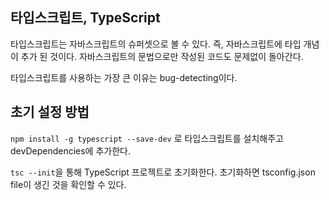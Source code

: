 <h2>타입스크립트, TypeScript</h2>
<p>타입스크립트는 자바스크립트의 슈퍼셋으로 볼 수 있다. 즉, 자바스크립트에 타입 개념이 추가 된 것이다. 
자바스크립트의 문법으로만 작성된 코드도 문제없이 돌아간다.
<p>타입스크립트를 사용하는 가장 큰 이유는 bug-detecting이다. 
<br/>

<h2>초기 설정 방법</h2>

```npm install -g typescript --save-dev``` 로 타입스크립트를 설치해주고 devDependencies에 추가한다.


```tsc --init```을 통해 TypeScript 프로젝트로 초기화한다. 
초기화하면 tsconfig.json file이 생긴 것을 확인할 수 있다.
